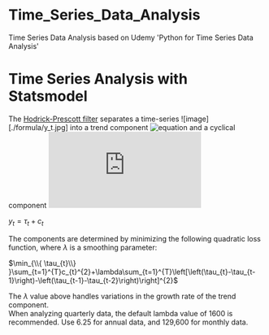 # Time_Series_Data_Analysis
Time Series Data Analysis based on Udemy 'Python for Time Series Data Analysis'

# Time Series Analysis with Statsmodel
The <a href='https://en.wikipedia.org/wiki/Hodrick%E2%80%93Prescott_filter'>Hodrick-Prescott filter</a> separates a time-series  ![image][./formula/y_t.jpg]
 into a trend component ![equation](https://bit.ly/2LN76tC) and a cyclical component ![equation](http://www.sciweavers.org/tex2img.php?eq=c_%7Bt%7D%20&bc=White&fc=Black&im=jpg&fs=12&ff=arev&edit=0)

$y_t = \tau_t + c_t$

The components are determined by minimizing the following quadratic loss function, where $\lambda$ is a smoothing parameter:

$\min_{\\{ \tau_{t}\\} }\sum_{t=1}^{T}c_{t}^{2}+\lambda\sum_{t=1}^{T}\left[\left(\tau_{t}-\tau_{t-1}\right)-\left(\tau_{t-1}-\tau_{t-2}\right)\right]^{2}$


The $\lambda$ value above handles variations in the growth rate of the trend component.<br>When analyzing quarterly data, the default lambda value of 1600 is recommended. Use 6.25 for annual data, and 129,600 for monthly data.
